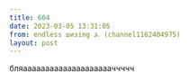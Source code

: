 ```yaml
---
title: 604
date: 2023-03-05 13:31:05
from: endless шизing ⍼ (channel1162404975)
layout: post
---
```


бляааааааааааааааааааааччччч
